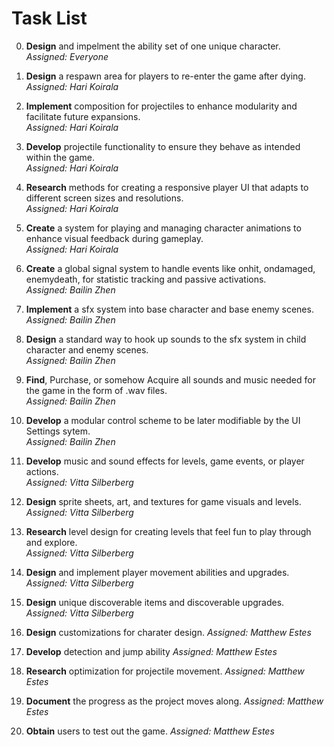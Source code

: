 # Task List

0. **Design**  and impelment the ability set of one unique character.  
   *Assigned: Everyone*

1. **Design** a respawn area for players to re-enter the game after dying.  
   *Assigned: Hari Koirala*

2. **Implement** composition for projectiles to enhance modularity and facilitate future expansions.  
   *Assigned: Hari Koirala*

3. **Develop** projectile functionality to ensure they behave as intended within the game.  
   *Assigned: Hari Koirala*

4. **Research** methods for creating a responsive player UI that adapts to different screen sizes and resolutions.  
   *Assigned: Hari Koirala*

5. **Create** a system for playing and managing character animations to enhance visual feedback during gameplay.  
   *Assigned: Hari Koirala*

6. **Create** a global signal system to handle events like onhit, ondamaged, enemydeath, for statistic tracking and passive activations.  
   *Assigned: Bailin Zhen*

7.  **Implement** a sfx system into base character and base enemy scenes.  
   *Assigned: Bailin Zhen*

8. **Design** a standard way to hook up sounds to the sfx system in child character and enemy scenes.  
   *Assigned: Bailin Zhen*

9. **Find**, Purchase, or somehow Acquire all sounds and music needed for the game in the form of .wav files.  
   *Assigned: Bailin Zhen*

10. **Develop** a modular control scheme to be later modifiable by the UI Settings sytem.  
   *Assigned: Bailin Zhen*

11. **Develop** music and sound effects for levels, game events, or player actions.  
   *Assigned: Vitta Silberberg*

12. **Design** sprite sheets, art, and textures for game visuals and levels.
   *Assigned: Vitta Silberberg*

13. **Research** level design for creating levels that feel fun to play through and explore.  
   *Assigned: Vitta Silberberg*

14. **Design** and implement player movement abilities and upgrades.  
   *Assigned: Vitta Silberberg*

15. **Design** unique discoverable items and discoverable upgrades.  
   *Assigned: Vitta Silberberg*

16. **Design** customizations for charater design.
    *Assigned: Matthew Estes*
    
17. **Develop** detection and jump ability
    *Assigned: Matthew Estes*

18. **Research** optimization for projectile movement.
    *Assigned: Matthew Estes*

19. **Document** the progress as the project moves along.
    *Assigned: Matthew Estes*
    
20. **Obtain** users to test out the game.
    *Assigned: Matthew Estes*
